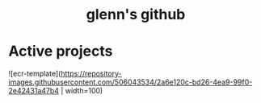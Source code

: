 <h1 align="center" style="margin-top: 0px;">glenn's github</h1>

# Active projects

![ecr-template](https://repository-images.githubusercontent.com/506043534/2a6e120c-bd26-4ea9-99f0-2e42431a47b4 | width=100)

<!--
**replicant0wnz/replicant0wnz** is a ✨ _special_ ✨ repository because its `README.md` (this file) appears on your GitHub profile.

Here are some ideas to get you started:

- 🌱 I’m currently learning ...
- 👯 I’m looking to collaborate on ...
- 🤔 I’m looking for help with ...
- 💬 Ask me about ...
- 📫 How to reach me: ...
- 😄 Pronouns: ...
- ⚡ Fun fact: ...
-->
